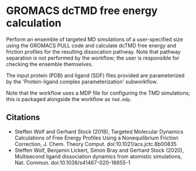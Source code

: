 # GROMACS dcTMD free energy calculation

Perform an ensemble of targeted MD simulations of a user-specified size using
the GROMACS PULL code and calculate dcTMD free energy and friction profiles
for the resulting dissocation pathway. Note that pathway separation is not
performed by the workflow; the user is responsible for checking the ensemble themselves.

The input protein (PDB) and ligand (SDF) files provided are parameterized by
the 'Protein-ligand complex parameterization' subworkflow.

Note that the workflow uses a MDP file for configuring the TMD simulations; this
is packaged alongside the workflow as `tmd.mdp`.

## Citations
* Steffen Wolf and Gerhard Stock (2018), Targeted Molecular Dynamics Calculations of Free Energy Profiles Using a Nonequilibrium Friction Correction, J. Chem. Theory Comput. doi:10.1021/acs.jctc.8b00835
* Steffen Wolf, Benjamin Lickert, Simon Bray and Gerhard Stock (2020), Multisecond ligand dissociation dynamics from atomistic simulations, Nat. Commun. doi:10.1038/s41467-020-16655-1


